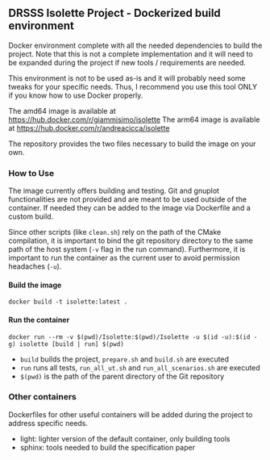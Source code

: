 ## DRSSS Isolette Project - Dockerized build environment

Docker environment complete with all the needed dependencies to build the project.
Note that this is not a complete implementation and it will need to be expanded during the project if new tools / requirements are needed.

This environment is not to be used as-is and it will probably need some tweaks for your specific needs.
Thus, I recommend you use this tool ONLY if you know how to use Docker properly.

The amd64 image is available at https://hub.docker.com/r/giammisimo/isolette
The arm64 image is available at https://hub.docker.com/r/andreacicca/isolette

The repository provides the two files necessary to build the image on your own.

### How to Use

The image currently offers building and testing.
Git and gnuplot functionalities are not provided and are meant to be used outside of the container. If needed they can be added to the image via Dockerfile and a custom build.

Since other scripts (like `clean.sh`) rely on the path of the CMake compilation, it is important to bind the git repository directory to the same path of the host system (`-v` flag in the run command).
Furthermore, it is important to run the container as the current user to avoid permission headaches (`-u`).

#### Build the image
```
docker build -t isolette:latest .
```

#### Run the container
```
docker run --rm -v $(pwd)/Isolette:$(pwd)/Isolette -u $(id -u):$(id -g) isolette [build | run] $(pwd)
```
- `build` builds the project, `prepare.sh` and `build.sh` are executed
- `run` runs all tests, `run_all_ut.sh` and `run_all_scenarios.sh` are executed
- `$(pwd)` is the path of the parent directory of the Git repository

### Other containers
Dockerfiles for other useful containers will be added during the project to address specific needs.
- light: lighter version of the default container, only building tools
- sphinx: tools needed to build the specification paper
